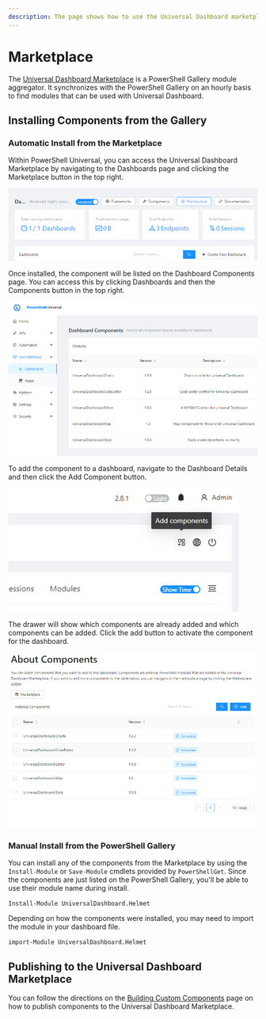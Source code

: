 ```yaml
---
description: The page shows how to use the Universal Dashboard marketplace.
---
```


# Marketplace

The [Universal Dashboard Marketplace](https://marketplace.universaldashboard.io/) is a PowerShell Gallery module aggregator. It synchronizes with the PowerShell Gallery on an hourly basis to find modules that can be used with Universal Dashboard.

## Installing Components from the Gallery

### Automatic Install from the Marketplace

Within PowerShell Universal, you can access the Universal Dashboard Marketplace by navigating to the Dashboards page and clicking the Marketplace button in the top right.

![](<../../.gitbook/assets/image (370).png>)

Once installed, the component will be listed on the Dashboard Components page. You can access this by clicking Dashboards and then the Components button in the top right.

![](<../../.gitbook/assets/image (295).png>)

To add the component to a dashboard, navigate to the Dashboard Details and then click the Add Component button.&#x20;

![](<../../.gitbook/assets/image (404).png>)

The drawer will show which components are already added and which components can be added. Click the add button to activate the component for the dashboard.

![](<../../.gitbook/assets/image (429).png>)

### Manual Install from the PowerShell Gallery

You can install any of the components from the Marketplace by using the `Install-Module` or `Save-Module` cmdlets provided by `PowerShellGet`. Since the components are just listed on the PowerShell Gallery, you'll be able to use their module name during install.

```
Install-Module UniversalDashboard.Helmet
```

Depending on how the components were installed, you may need to import the module in your dashboard file.

```
import-Module UniversalDashboard.Helmet
```

## Publishing to the Universal Dashboard Marketplace

You can follow the directions on the [Building Custom Components](components/building-custom-components.md#publishing-to-the-marketplace) page on how to publish components to the Universal Dashboard Marketplace.

